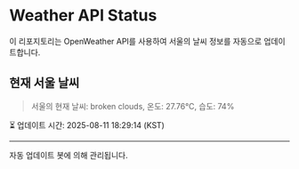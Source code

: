 
# Weather API Status

이 리포지토리는 OpenWeather API를 사용하여 서울의 날씨 정보를 자동으로 업데이트합니다.

## 현재 서울 날씨
> 서울의 현재 날씨: broken clouds, 온도: 27.76°C, 습도: 74%

⏳ 업데이트 시간: 2025-08-11 18:29:14 (KST)

---
자동 업데이트 봇에 의해 관리됩니다.
